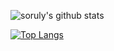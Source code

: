 ![soruly's github stats](https://github-readme-stats.vercel.app/api?username=Raphael0010&show_icons=true)

[![Top Langs](https://github-readme-stats.vercel.app/api/top-langs/?username=Raphael0010&layout=compact&langs_count=12)](https://github-readme-stats.vercel.app/api/top-langs/?username=soruly&layout=compact&langs_count=12)
